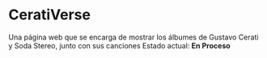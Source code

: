 # CeratiVerse
Una página web que se encarga de mostrar los álbumes de Gustavo Cerati y Soda Stereo, junto con sus canciones
Estado actual: **En Proceso**
